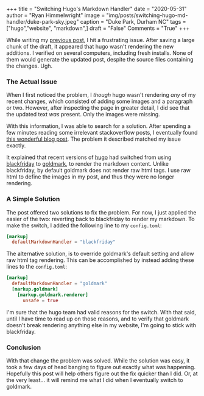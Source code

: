 +++
title   = "Switching Hugo's Markdown Handler"
date    = "2020-05-31"
author  = "Ryan Himmelwright"
image   = "img/posts/switching-hugo-md-handler/duke-park-sky.jpeg"
caption = "Duke Park, Durham NC"
tags    = ["hugo","website", "markdown",]
draft   = "False"
Comments = "True"
+++

While writing my [previous post](/post/rx580-upgrade/), I hit a frustrating
issue. After saving a large chunk of the draft, it appeared that hugo wasn't
rendering the new additions. I verified on several computers, including fresh
installs. None of them  would generate the updated post, despite the source
files containing the changes. Ugh.

<!--more-->

### The Actual Issue

When I first noticed the problem, I *though* hugo wasn't rendering *any* of my
recent changes, which consisted of adding some images and a paragraph or two.
However, after inspecting the page in greater detail, I did see that the
updated text *was* present. Only the images were missing.

With this information, I was able to search for a solution.
After spending a few minutes reading some irrelevant stackoverflow
posts, I eventually found [this wonderful blog
post](https://jdhao.github.io/2019/12/29/hugo_html_not_shown/). The problem it
described matched my issue exactly.

It explained that recent versions of [hugo](https://gohugo.io) had switched
from using [blackfriday](https://github.com/russross/blackfriday) to
[goldmark](https://github.com/yuin/goldmark/), to render the markdown content.
Unlike blackfriday, by default goldmark does not render raw html tags.  I use
raw html to define the images in my post, and thus they were no longer
rendering.

### A Simple Solution

The post offered two solutions to fix the problem. For now, I just applied the
easier of the two: reverting back to blackfriday to render my markdown.  To
make the switch, I added the following line to my `config.toml`:

```toml
[markup]
  defaultMarkdownHandler = "blackfriday"
```

The alternative solution, is to override goldmark's default setting and allow
raw html tag rendering. This can be accomplished by instead adding these lines
to the `config.toml`:

```toml
[markup]
  defaultMarkdownHandler = "goldmark"
  [markup.goldmark]
    [markup.goldmark.renderer]
      unsafe = true
```

I'm sure that the hugo team had valid reasons for the switch. With that said,
until I have time to read up on those reasons, and to verify that goldmark
doesn't break rendering anything else in my website, I'm going to stick with
blackfriday.

### Conclusion

With that change the problem was solved. While the solution was easy, it
took a few days of head banging to figure out exactly what was happening.
Hopefully this post will help others figure out the fix quicker than I did. Or,
at the very least... it will remind me what I did when I eventually switch to
goldmark.

